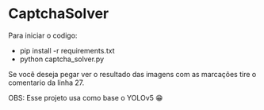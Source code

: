 # CaptchaSolver

Para iniciar o codigo:
- pip install -r requirements.txt
- python captcha_solver.py

Se você deseja pegar ver o resultado das imagens com as marcações tire o comentario da linha 27.

OBS: Esse projeto usa como base o YOLOv5 😁
